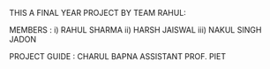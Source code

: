 THIS A FINAL YEAR PROJECT BY TEAM RAHUL:

MEMBERS : i) RAHUL SHARMA
         ii) HARSH  JAISWAL
        iii) NAKUL SINGH JADON
        
PROJECT GUIDE :     CHARUL BAPNA
                ASSISTANT PROF. PIET
